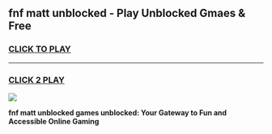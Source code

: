 
## fnf matt unblocked - Play Unblocked Gmaes & Free
<h3>
<a href="https://news.freeplayer.one?title=fnf_matt_unblocked&ref=16F">CLICK TO PLAY</a></h3>
<hr>

<h3>
<a href="https://news.freeplayer.one?title=fnf_matt_unblocked&ref=16F">CLICK 2 PLAY</a>
  
</h3>

<a href="https://news.freeplayer.one?title=fnf_matt_unblocked&ref=16F/"><img src="https://clearcache.store/games.png"></a>


**fnf matt unblocked games unblocked: Your Gateway to Fun and Accessible Online Gaming**
